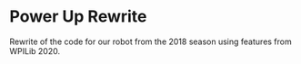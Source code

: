 # Power Up Rewrite

Rewrite of the code for our robot from the 2018 season using features from WPILib 2020.
